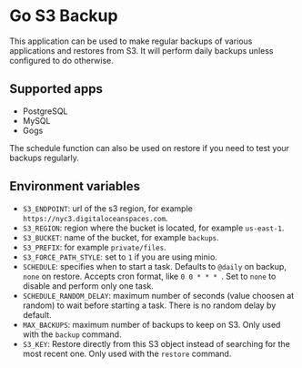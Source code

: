 # Go S3 Backup

This application can be used to make regular backups of various applications and restores from S3. It will perform daily backups unless configured to do otherwise.

## Supported apps

* PostgreSQL
* MySQL
* Gogs

The schedule function can also be used on restore if you need to test your backups regularly.

## Environment variables

* `S3_ENDPOINT`: url of the s3 region, for example `https://nyc3.digitaloceanspaces.com`.
* `S3_REGION`: region where the bucket is located, for example `us-east-1`.
* `S3_BUCKET`: name of the bucket, for example `backups`.
* `S3_PREFIX`: for example `private/files`.
* `S3_FORCE_PATH_STYLE`: set to `1` if you are using minio.
* `SCHEDULE`: specifies when to start a task. Defaults to `@daily` on backup, `none` on restore. Accepts cron format, like `0 0 * * * `. Set to `none` to disable and perform only one task.
* `SCHEDULE_RANDOM_DELAY`: maximum number of seconds (value choosen at random) to wait before starting a task. There is no random delay by default.
* `MAX_BACKUPS`: maximum number of backups to keep on S3. Only used with the `backup` command.
* `S3_KEY`: Restore directly from this S3 object instead of searching for the most recent one. Only used with the `restore` command.
